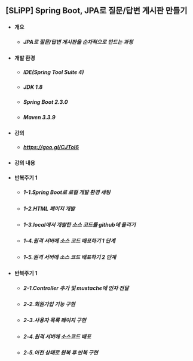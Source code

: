 ## [SLiPP] Spring Boot, JPA로 질문/답변 게시판 만들기
- #### 개요
  - ##### JPA로 질문/답변 게시판을 순차적으로 만드는 과정

- #### 개발 환경
  - ##### IDE(Spring Tool Suite 4) 
  - ##### JDK 1.8
  - ##### Spring Boot 2.3.0
  - ##### Maven 3.3.9  

- #### 강의
  - ##### https://goo.gl/CJToI6 

- #### 강의 내용
- #### 반복주기 1
  - ##### 1-1.Spring Boot로 로컬 개발 환경 세팅
  - ##### 1-2.HTML 페이지 개발
  - ##### 1-3.local에서 개발한 소스 코드를 github에 올리기
  - ##### 1-4.원격 서버에 소스 코드 배포하기 1 단계 
  - ##### 1-5.원격 서버에 소스 코드 배포하기 2 단계
  
- #### 반복주기 1
  - ##### 2-1.Controller 추가 및 mustache에 인자 전달
  - ##### 2-2.회원가입 기능 구현
  - ##### 2-3.사용자 목록 페이지 구현
  - ##### 2-4.원격 서버에 소스코드 배포
  - ##### 2-5.이전 상태로 원복 후 반복 구현
